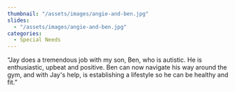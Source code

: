 ```yaml
---
thumbnail: "/assets/images/angie-and-ben.jpg"
slides:
  - "/assets/images/angie-and-ben.jpg"
categories:
  - Special Needs
---
```


“Jay does a tremendous job with my son, Ben, who is autistic. He is enthusiastic, upbeat and positive. Ben can now navigate his way around the gym, and with Jay's help, is establishing a lifestyle so he can be healthy and fit.”